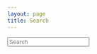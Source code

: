 ```yaml
---
layout: page
title: Search
---
```


<input type="search" id="search-text" name="q" placeholder="Search">

<div id="search-results" class="post-list"></div>

<script>
  window.store = {
    {% for post in site.posts %}
      "{{ post.url | slugify }}": {
        "title": {{ post.title | xml_escape | jsonify }},
        "date":  {{ post.date | date: "%b %-d, %Y" | jsonify}},
        "content": {{ post.content | strip_html | strip_newlines | jsonify }},
        "url": {{ post.url | xml_escape | jsonify }}
      }
      {% unless forloop.last %},{% endunless %}
    {% endfor %}
  };
</script>

<script src="https://unpkg.com/lunr/lunr.js"></script>
<script src="/assets/js/search.js"></script>
